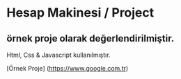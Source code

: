 # Hesap Makinesi / Project

## örnek proje olarak değerlendirilmiştir.

Html, Css & Javascript kullanılmıştır.

[Örnek Proje] (https://www.google.com.tr)
